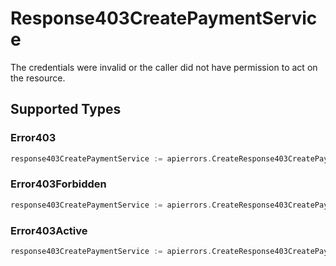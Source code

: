 # Response403CreatePaymentService

The credentials were invalid or the caller did not have permission to act on the resource.


## Supported Types

### Error403

```go
response403CreatePaymentService := apierrors.CreateResponse403CreatePaymentServiceError403(components.Error403{/* values here */})
```

### Error403Forbidden

```go
response403CreatePaymentService := apierrors.CreateResponse403CreatePaymentServiceError403Forbidden(components.Error403Forbidden{/* values here */})
```

### Error403Active

```go
response403CreatePaymentService := apierrors.CreateResponse403CreatePaymentServiceError403Active(components.Error403Active{/* values here */})
```

